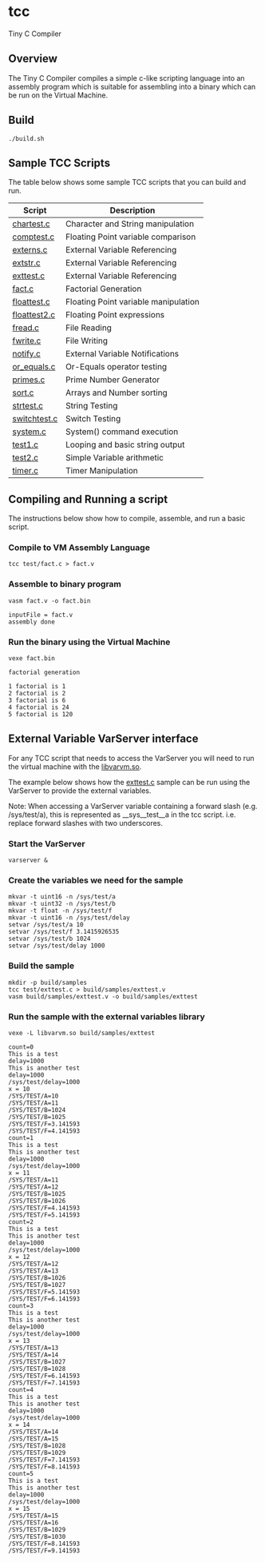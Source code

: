 # tcc

Tiny C Compiler

## Overview

The Tiny C Compiler compiles a simple c-like scripting language into
an assembly program which is suitable for assembling into a binary
which can be run on the Virtual Machine.

## Build

```
./build.sh
```

## Sample TCC Scripts

The table below shows some sample TCC scripts that you can build and run.

| Script | Description |
|---|---|
| [chartest.c](https://github.com/tjmonk/tcc/blob/main/tcc/test/chartest.c) | Character and String manipulation |
| [comptest.c](https://github.com/tjmonk/tcc/blob/main/tcc/test/comptest.c) | Floating Point variable comparison |
| [externs.c](https://github.com/tjmonk/tcc/blob/main/tcc/test/externs.c) | External Variable Referencing |
| [extstr.c](https://github.com/tjmonk/tcc/blob/main/tcc/test/extstr.c) | External Variable Referencing |
| [exttest.c](https://github.com/tjmonk/tcc/blob/main/tcc/test/exttest.c) | External Variable Referencing |
| [fact.c](https://github.com/tjmonk/tcc/blob/main/tcc/test/fact.c) | Factorial Generation |
| [floattest.c](https://github.com/tjmonk/tcc/blob/main/tcc/test/floattest.c) | Floating Point variable manipulation |
| [floattest2.c](https://github.com/tjmonk/tcc/blob/main/tcc/test/floattest2.c) | Floating Point expressions |
| [fread.c](https://github.com/tjmonk/tcc/blob/main/tcc/test/fread.c) | File Reading |
| [fwrite.c](https://github.com/tjmonk/tcc/blob/main/tcc/test/fwrite.c) | File Writing |
| [notify.c](https://github.com/tjmonk/tcc/blob/main/tcc/test/notify.c) | External Variable Notifications |
| [or_equals.c](https://github.com/tjmonk/tcc/blob/main/tcc/test/or_equals.c) | Or-Equals operator testing |
| [primes.c](https://github.com/tjmonk/tcc/blob/main/tcc/test/primes.c) | Prime Number Generator |
| [sort.c](https://github.com/tjmonk/tcc/blob/main/tcc/test/sort.c) | Arrays and Number sorting |
| [strtest.c](https://github.com/tjmonk/tcc/blob/main/tcc/test/strtest.c) | String Testing |
| [switchtest.c](https://github.com/tjmonk/tcc/blob/main/tcc/test/switchtest.c) | Switch Testing |
| [system.c](https://github.com/tjmonk/tcc/blob/main/tcc/test/system.c) | System() command execution |
| [test1.c](https://github.com/tjmonk/tcc/blob/main/tcc/test/test1.c) | Looping and basic string output |
| [test2.c](https://github.com/tjmonk/tcc/blob/main/tcc/test/test2.c) | Simple Variable arithmetic |
| [timer.c](https://github.com/tjmonk/tcc/blob/main/tcc/test/timer.c) | Timer Manipulation |

## Compiling and Running a script

The instructions below show how to compile, assemble, and run
a basic script.

### Compile to VM Assembly Language

```
tcc test/fact.c > fact.v
```

### Assemble to binary program
```
vasm fact.v -o fact.bin
```

```
inputFile = fact.v
assembly done
```

### Run the binary using the Virtual Machine

```
vexe fact.bin
```

```
factorial generation

1 factorial is 1
2 factorial is 2
3 factorial is 6
4 factorial is 24
5 factorial is 120
```

## External Variable VarServer interface

For any TCC script that needs to access the VarServer you will need to run
the virtual machine with the
[libvarvm.so](https://github.com/tjmonk/tcc/blob/main/libvarvm/README.md).

The example below shows how the
[exttest.c](https://github.com/tjmonk/tcc/blob/main/tcc/test/exttest.c) sample
can be run using the VarServer to provide the external variables.

Note: When accessing a VarServer variable containing a forward slash (e.g.
/sys/test/a), this is represented as __sys__test__a in the tcc script.  i.e.
replace forward slashes with two underscores.

### Start the VarServer

```
varserver &
```

### Create the variables we need for the sample

```
mkvar -t uint16 -n /sys/test/a
mkvar -t uint32 -n /sys/test/b
mkvar -t float -n /sys/test/f
mkvar -t uint16 -n /sys/test/delay
setvar /sys/test/a 10
setvar /sys/test/f 3.1415926535
setvar /sys/test/b 1024
setvar /sys/test/delay 1000
```

### Build the sample

```
mkdir -p build/samples
tcc test/exttest.c > build/samples/exttest.v
vasm build/samples/exttest.v -o build/samples/exttest
```

### Run the sample with the external variables library

```
vexe -L libvarvm.so build/samples/exttest
```

```
count=0
This is a test
delay=1000
This is another test
delay=1000
/sys/test/delay=1000
x = 10
/SYS/TEST/A=10
/SYS/TEST/A=11
/SYS/TEST/B=1024
/SYS/TEST/B=1025
/SYS/TEST/F=3.141593
/SYS/TEST/F=4.141593
count=1
This is a test
This is another test
delay=1000
/sys/test/delay=1000
x = 11
/SYS/TEST/A=11
/SYS/TEST/A=12
/SYS/TEST/B=1025
/SYS/TEST/B=1026
/SYS/TEST/F=4.141593
/SYS/TEST/F=5.141593
count=2
This is a test
This is another test
delay=1000
/sys/test/delay=1000
x = 12
/SYS/TEST/A=12
/SYS/TEST/A=13
/SYS/TEST/B=1026
/SYS/TEST/B=1027
/SYS/TEST/F=5.141593
/SYS/TEST/F=6.141593
count=3
This is a test
This is another test
delay=1000
/sys/test/delay=1000
x = 13
/SYS/TEST/A=13
/SYS/TEST/A=14
/SYS/TEST/B=1027
/SYS/TEST/B=1028
/SYS/TEST/F=6.141593
/SYS/TEST/F=7.141593
count=4
This is a test
This is another test
delay=1000
/sys/test/delay=1000
x = 14
/SYS/TEST/A=14
/SYS/TEST/A=15
/SYS/TEST/B=1028
/SYS/TEST/B=1029
/SYS/TEST/F=7.141593
/SYS/TEST/F=8.141593
count=5
This is a test
This is another test
delay=1000
/sys/test/delay=1000
x = 15
/SYS/TEST/A=15
/SYS/TEST/A=16
/SYS/TEST/B=1029
/SYS/TEST/B=1030
/SYS/TEST/F=8.141593
/SYS/TEST/F=9.141593
```






